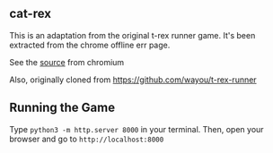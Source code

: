 ## cat-rex

This is an adaptation from the original t-rex runner game. It's been extracted from the chrome offline err page.

See the [source](https://cs.chromium.org/chromium/src/components/neterror/resources/offline.js?q=t-rex+package:%5Echromium$&dr=C&l=7) from chromium

Also, originally cloned from https://github.com/wayou/t-rex-runner 

## Running the Game
Type `python3 -m http.server 8000` in your terminal. Then, open your browser and go to `http://localhost:8000`